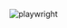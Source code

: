 ![playwright](https://user-images.githubusercontent.com/8418700/220898294-ec067d4d-c65c-43ab-96d7-8fdf52d0a6a7.png)
